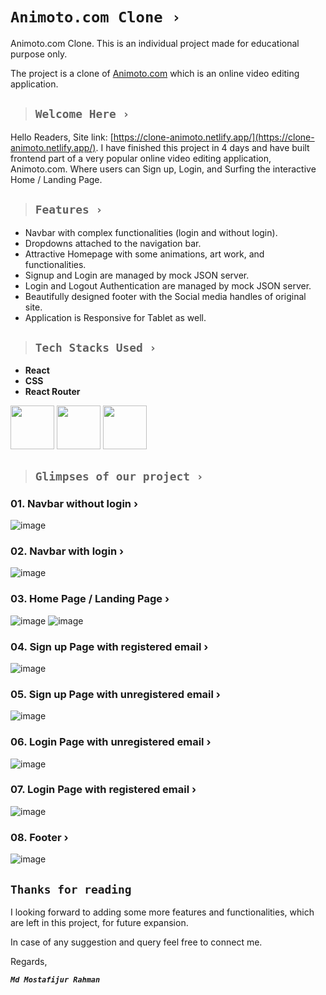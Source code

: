 # **`Animoto.com Clone ›`**

Animoto.com Clone.
This is an individual project made for educational purpose only.  

The project is a clone of [Animoto.com](https://www.animoto.com/) which is an online video editing application.

> ## **`Welcome Here ›`**

Hello Readers,
Site link: [https://clone-animoto.netlify.app/](https://clone-animoto.netlify.app/).
I have finished this project in 4 days and have built frontend part of a very popular online video editing application, Animoto.com. Where users can Sign up, Login, and Surfing the interactive Home / Landing Page.

> ## **`Features ›`**

- Navbar with complex functionalities (login and without login).
- Dropdowns attached to the navigation bar.
- Attractive Homepage with some animations, art work,  and functionalities.
- Signup and Login are managed by mock JSON server.
- Login and Logout Authentication are managed by mock JSON server.
- Beautifully designed footer with the Social media handles of original site.
- Application is Responsive for Tablet as well.

> ## **`Tech Stacks Used ›`**

- **React**
- **CSS**
- **React Router**

<p>
   <img src="https://raw.githubusercontent.com/iammostak/innate-earth-4569/main/src/assets/css.png" height="70px">
   <img src="https://raw.githubusercontent.com/iammostak/innate-earth-4569/main/src/assets/react.png" height="70px">
   <img src="https://raw.githubusercontent.com/iammostak/innate-earth-4569/main/src/assets/router.png" height="70px">
</p>

> ## **`Glimpses of our project ›`**

### **01. Navbar without login ›**

![image](https://raw.githubusercontent.com/iammostak/innate-earth-4569/main/src/assets/navbar-out.png)

### **02. Navbar with login ›**

![image](https://raw.githubusercontent.com/iammostak/innate-earth-4569/main/src/assets/navbar-in.png)

### **03. Home Page / Landing Page ›**

![image](https://raw.githubusercontent.com/iammostak/innate-earth-4569/main/src/assets/homepage.png)
![image](https://raw.githubusercontent.com/iammostak/innate-earth-4569/main/src/assets/homepage-ii.png)

### **04. Sign up Page with registered email ›**

![image](https://raw.githubusercontent.com/iammostak/innate-earth-4569/main/src/assets/signup-i.png)

### **05. Sign up Page with unregistered email ›**

![image](https://raw.githubusercontent.com/iammostak/innate-earth-4569/main/src/assets/signup-ii.png)

### **06. Login Page with unregistered email ›**

![image](https://raw.githubusercontent.com/iammostak/innate-earth-4569/main/src/assets/login-i.png)

### **07. Login Page with registered email ›**

![image](https://raw.githubusercontent.com/iammostak/innate-earth-4569/main/src/assets/login-ii.png)

### **08. Footer ›**

![image](https://raw.githubusercontent.com/iammostak/innate-earth-4569/main/src/assets/footer.png)

## **`Thanks for reading`**

I looking forward to adding some more features and functionalities, which are left in this project, for future expansion.

In case of any suggestion and query feel free to connect me.

Regards,

***`Md Mostafijur Rahman`***
